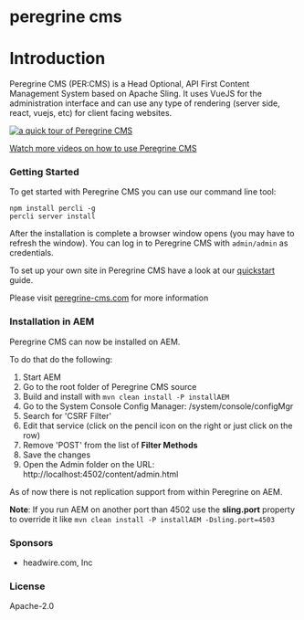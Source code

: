 peregrine cms
=====

# Introduction

Peregrine CMS (PER:CMS) is a Head Optional, API First Content Management System based on Apache Sling. It uses VueJS
 for the administration interface and can use any type of rendering (server side, react, vuejs, etc) for client facing
 websites. 

[![a quick tour of Peregrine CMS](peregrine-teaser.gif)](http://www.youtube.com/watch?v=67uMASzplLw)

[Watch more videos on how to use Peregrine CMS](http://peregrine-cms.com/videos.html)
### Getting Started

To get started with Peregrine CMS you can use our command line tool: 

```batch
npm install percli -g
percli server install
```

After the installation is complete a browser window opens (you may have to refresh the window). You can log in to 
Peregrine CMS with `admin/admin` as credentials. 

To set up your own site in Peregrine CMS have a look at our [quickstart](http://www.peregrine-cms.com/docs/sitedev/quickstart.html)
guide. 

Please visit [peregrine-cms.com](http://peregrine-cms.com) for more information

### Installation in AEM

Peregrine CMS can now be installed on AEM.

To do that do the following:

1. Start AEM
1. Go to the root folder of Peregrine CMS source
1. Build and install with `mvn clean install -P installAEM`
1. Go to the System Console Config Manager: /system/console/configMgr
1. Search for 'CSRF Filter'
1. Edit that service (click on the pencil icon on the right or just click on the row)
1. Remove 'POST' from the list of **Filter Methods**
1. Save the changes
1. Open the Admin folder on the URL: http://localhost:4502/content/admin.html

As of now there is not replication support from within Peregrine on AEM.

**Note**: If you run AEM on another port than 4502 use the **sling.port** property
to override it like `mvn clean install -P installAEM -Dsling.port=4503`

### Sponsors

- headwire.com, Inc

### License

Apache-2.0
